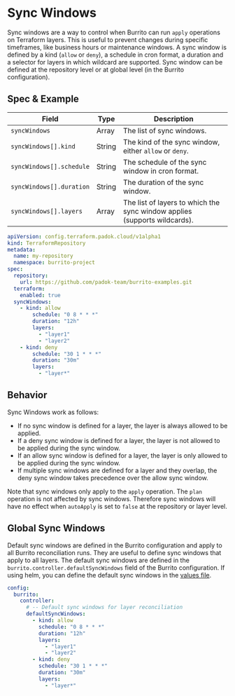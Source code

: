 # Sync Windows

Sync windows are a way to control when Burrito can run `apply` operations on Terraform layers. This is useful to prevent changes during specific timeframes, like business hours or maintenance windows. A sync window is defined by a kind (`allow` or `deny`), a schedule in cron format, a duration and a selector for layers in which wildcard are supported. Sync window can be defined at the repository level or at global level (in the Burrito configuration).

## Spec & Example

| Field                    | Type   | Description                                                               |
| ------------------------ | ------ | ------------------------------------------------------------------------- |
| `syncWindows`            | Array  | The list of sync windows.                                                 |
| `syncWindows[].kind`     | String | The kind of the sync window, either `allow` or `deny`.                    |
| `syncWindows[].schedule` | String | The schedule of the sync window in cron format.                           |
| `syncWindows[].duration` | String | The duration of the sync window.                                          |
| `syncWindows[].layers`   | Array  | The list of layers to which the sync window applies (supports wildcards). |

```yaml
apiVersion: config.terraform.padok.cloud/v1alpha1
kind: TerraformRepository
metadata:
  name: my-repository
  namespace: burrito-project
spec:
  repository:
    url: https://github.com/padok-team/burrito-examples.git
  terraform:
    enabled: true
  syncWindows:
    - kind: allow
        schedule: "0 8 * * *"
        duration: "12h"
        layers:
          - "layer1"
          - "layer2"
    - kind: deny
        schedule: "30 1 * * *"
        duration: "30m"
        layers:
          - "layer*"
```

## Behavior

Sync Windows work as follows:

- If no sync window is defined for a layer, the layer is always allowed to be applied.
- If a deny sync window is defined for a layer, the layer is not allowed to be applied during the sync window.
- If an allow sync window is defined for a layer, the layer is only allowed to be applied during the sync window.
- If multiple sync windows are defined for a layer and they overlap, the deny sync window takes precedence over the allow sync window.

Note that sync windows only apply to the `apply` operation. The `plan` operation is not affected by sync windows. Therefore sync windows will have no effect when `autoApply` is set to `false` at the repository or layer level.

## Global Sync Windows

Default sync windows are defined in the Burrito configuration and apply to all Burrito reconciliation runs. They are useful to define sync windows that apply to all layers.
The default sync windows are defined in the `burrito.controller.defaultSyncWindows` field of the Burrito configuration.
If using helm, you can define the default sync windows in the [values file](https://github.com/padok-team/burrito/blob/main/deploy/charts/burrito/values.yaml).

```yaml
config:
  burrito:
    controller:
      # -- Default sync windows for layer reconciliation
      defaultSyncWindows:
        - kind: allow
          schedule: "0 8 * * *"
          duration: "12h"
          layers:
            - "layer1"
            - "layer2"
        - kind: deny
          schedule: "30 1 * * *"
          duration: "30m"
          layers:
            - "layer*"
```
